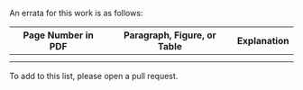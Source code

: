 An errata for this work is as follows:

| Page Number in PDF | Paragraph, Figure, or Table | Explanation |
|:------------------:|-----------------------------|-------------|
|                    |                             |             |
|                    |                             |             |

To add to this list, please open a pull request.
